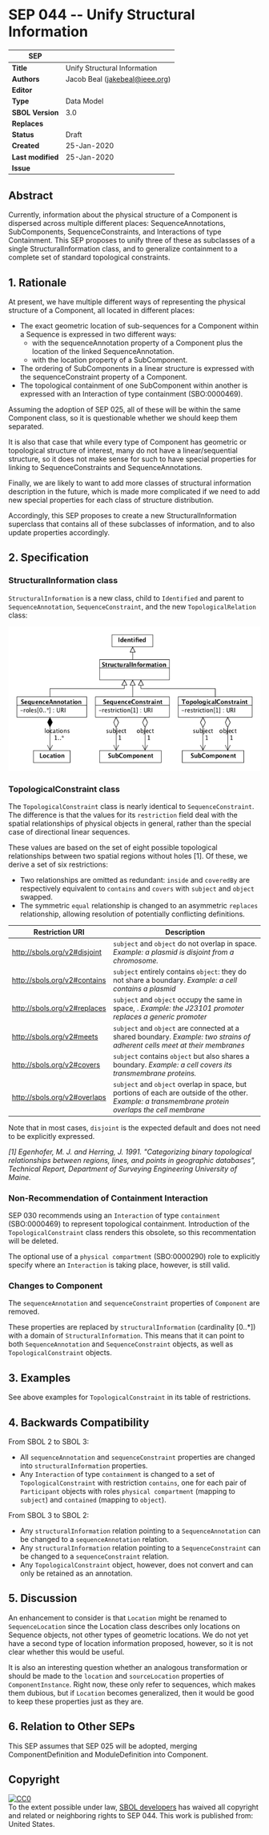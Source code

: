 # SEP 044 -- Unify Structural Information

SEP                     | <leave empty>
----------------------|--------------
**Title**                | Unify Structural Information
**Authors**           | Jacob Beal (jakebeal@ieee.org)
**Editor**            | <leave empty>
**Type**               | Data Model
**SBOL Version** | 3.0
**Replaces**        |
**Status**             | Draft
**Created**          | 25-Jan-2020
**Last modified**  | 25-Jan-2020
**Issue**          | 


## Abstract

Currently, information about the physical structure of a Component is dispersed across multiple different places: SequenceAnnotations, SubComponents, SequenceConstraints, and Interactions of type Containment.
This SEP proposes to unify three of these as subclasses of a single StructuralInformation class, and to generalize containment to a complete set of standard topological constraints.



## 1. Rationale <a name="rationale"></a>

At present, we have multiple different ways of representing the physical structure of a Component, all located in different places:

* The exact geometric location of sub-sequences for a Component within a Sequence is expressed in two different ways:
  * with the sequenceAnnotation property of a Component plus the location of the linked SequenceAnnotation. 
  * with the location property of a SubComponent.
* The ordering of SubComponents in a linear structure is expressed with the sequenceConstraint property of a Component.
* The topological containment of one SubComponent within another is expressed with an Interaction of type containment (SBO:0000469).

Assuming the adoption of SEP 025, all of these will be within the same Component class, so it is questionable whether we should keep them separated.  

It is also that case that while every type of Component has geometric or topological structure of interest, many do not have a linear/sequential structure, so it does not make sense for such to have special properties for linking to SequenceConstraints and SequenceAnnotations.

Finally, we are likely to want to add more classes of structural information description in the future, which is made more complicated if we need to add new special properties for each class of structure distribution.

Accordingly, this SEP proposes to create a new StructuralInformation superclass that contains all of these subclasses of information, and to also update properties accordingly.

## 2. Specification <a name="specification"></a>

### StructuralInformation class

`StructuralInformation` is a new class, child to `Identified` and parent to `SequenceAnnotation`, `SequenceConstraint`, and the new `TopologicalRelation` class:

![examples](images/sep_044_structuralinformation.png)

### TopologicalConstraint class

The `TopologicalConstraint` class is nearly identical to `SequenceConstraint`. The difference is that the values for its `restriction` field deal with the spatial relationships of physical objects in general, rather than the special case of directional linear sequences.

These values are based on the set of eight possible topological relationships between two spatial regions without holes [1].
Of these, we derive a set of six restrictions:

* Two relationships are omitted as redundant: `inside` and `coveredBy` are respectively equivalent to `contains` and `covers` with `subject` and `object` swapped.
* The symmetric `equal` relationship is changed to an asymmetric `replaces` relationship, allowing resolution of potentially conflicting definitions.



Restriction URI       | Description
----------------------|--------------
http://sbols.org/v2#disjoint      | `subject` and `object` do not overlap in space.  *Example: a plasmid is disjoint from a chromosome.*
http://sbols.org/v2#contains      | `subject` entirely contains `object`: they do not share a boundary.  *Example: a cell contains a plasmid*
http://sbols.org/v2#replaces      | `subject` and `object` occupy the same in space, . *Example: the J23101 promoter replaces a generic promoter*
http://sbols.org/v2#meets      | `subject` and `object` are connected at a shared boundary. *Example: two strains of adherent cells meet at their membranes*
http://sbols.org/v2#covers      | `subject` contains `object` but also shares a boundary. *Example: a cell covers its transmembrane proteins.*
http://sbols.org/v2#overlaps      | `subject` and `object` overlap in space, but portions of each are outside of the other. *Example: a transmembrane protein overlaps the cell membrane*

Note that in most cases, `disjoint` is the expected default and does not need to be explicitly expressed.

*[1] Egenhofer, M. J. and Herring, J. 1991. "Categorizing binary topological relationships between regions, lines, and points in geographic databases", Technical Report, Department of Surveying Engineering University of Maine.*

### Non-Recommendation of Containment Interaction

SEP 030 recommends using an `Interaction` of type `containment` (SBO:0000469) to represent topological containment. Introduction of the `TopologicalConstraint` class renders this obsolete, so this recommentation will be deleted.

The optional use of a `physical compartment` (SBO:0000290) role to explicitly specify where an `Interaction` is taking place, however, is still valid.

### Changes to Component

The `sequenceAnnotation` and `sequenceConstraint` properties of `Component` are removed.

These properties are replaced by `structuralInformation` (cardinality [0..*]) with a domain of `StructuralInformation`. This means that it can point to both `SequenceAnnotation` and `SequenceConstraint` objects, as well as `TopologicalConstraint` objects.


## 3. Examples <a name='example'></a>

See above examples for `TopologicalConstraint` in its table of restrictions. 

## 4. Backwards Compatibility <a name='compatibility'></a>

From SBOL 2 to SBOL 3: 

* All `sequenceAnnotation` and `sequenceConstraint` properties are changed into `structuralInformation` properties.
* Any `Interaction` of type `containment` is changed to a set of  `TopologicalConstraint` with restriction `contains`, one for each pair of `Participant` objects with roles `physical compartment` (mapping to `subject`) and `contained` (mapping to `object`).


From SBOL 3 to SBOL 2:

* Any `structuralInformation` relation pointing to a `SequenceAnnotation` can be changed to a `sequenceAnnotation` relation.
* Any `structuralInformation` relation pointing to a `SequenceConstraint` can be changed to a `sequenceConstraint` relation.
* Any `TopologicalConstraint` object, however, does not convert and can only be retained as an annotation.




## 5. Discussion <a name='discussion'></a>

An enhancement to consider is that `Location` might be renamed to `SequenceLocation` since the Location class describes only locations on Sequence objects, not other types of geometric locations.  We do not yet have a second type of location information proposed, however, so it is not clear whether this would be useful.

It is also an interesting question whether an analogous transformation or should be made to the `location` and `sourceLocation` properties of `ComponentInstance`.  Right now, these only refer to sequences, which makes them dubious, but if `Location` becomes generalized, then it would be good to keep these properties just as they are.


## 6. Relation to Other SEPs <a name="seps"></a>

This SEP assumes that SEP 025 will be adopted, merging ComponentDefinition and ModuleDefinition into Component.


## Copyright <a name='copyright'></a>

<p xmlns:dct="http://purl.org/dc/terms/" xmlns:vcard="http://www.w3.org/2001/vcard-rdf/3.0#">
  <a rel="license"
     href="http://creativecommons.org/publicdomain/zero/1.0/">
    <img src="http://i.creativecommons.org/p/zero/1.0/88x31.png" style="border-style: none;" alt="CC0" />
  </a>
  <br />
  To the extent possible under law,
  <a rel="dct:publisher"
     href="sbolstandard.org">
    <span property="dct:title">SBOL developers</span></a>
  has waived all copyright and related or neighboring rights to
  <span property="dct:title">SEP 044</span>.
This work is published from:
<span property="vcard:Country" datatype="dct:ISO3166"
      content="US" about="sbolstandard.org">
  United States</span>.
</p>
